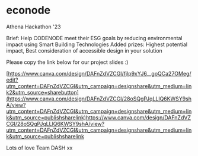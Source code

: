 # econode

Athena Hackathon '23

Brief: Help CODENODE meet their ESG goals by reducing environmental impact using Smart Building Technologies
Added prizes: Highest potential impact, Best consideration of accessible design in your solution

Please copy the link below for our project slides :) 

[https://www.canva.com/design/DAFnZdVZCGI/fjlp9xYJ6__goQCa27OMeg/edit?utm_content=DAFnZdVZCGI&utm_campaign=designshare&utm_medium=link2&utm_source=sharebutton](https://www.canva.com/design/DAFnZdVZCGI/28oSQgPJqLLlQ6KWSY9shA/view?utm_content=DAFnZdVZCGI&utm_campaign=designshare&utm_medium=link&utm_source=publishsharelink)https://www.canva.com/design/DAFnZdVZCGI/28oSQgPJqLLlQ6KWSY9shA/view?utm_content=DAFnZdVZCGI&utm_campaign=designshare&utm_medium=link&utm_source=publishsharelink

Lots of love
Team DASH xx

